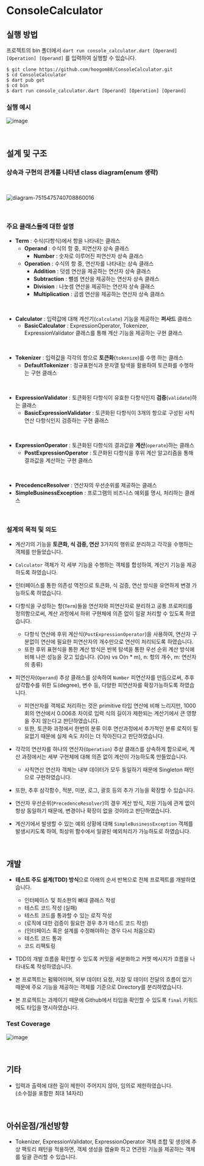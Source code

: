 # ConsoleCalculator
## 실행 방법
프로젝트의 bin 폴더에서 `dart run console_calculator.dart [Operand] [Operation] [Operand]` 를 입력하여 실행할 수 있습니다.  


`$ git clone https://github.com/hoogom88/ConsoleCalculator.git`  
`$ cd ConsoleCalculator`  
`$ dart pub get`  
`$ cd bin`  
`$ dart run console_calculator.dart [Operand] [Operation] [Operand]`  
### 실행 예시
![image](https://github.com/hoogom88/ConsoleCalculator/assets/67893559/140f0e0a-c899-4380-a30f-466f6d3387c4)



<br/>

## 설계 및 구조

### 상속과 구현의 관계를 나타낸 class diagram(enum 생략)
<br/>

![diagram-7515475740708860016](https://github.com/hoogom88/ConsoleCalculator/assets/67893559/cae61044-ce3c-486d-b07f-ffe317e2f797)

<br/>


### 주요 클래스들에 대한 설명
- **Term** : 수식(다항식)에서 항을 나타내는 클래스
  - **Operand** : 수식의 항 중, 피연산자 상속 클래스
    - **Number** : 숫자로 이루어진 피연산자 상속 클래스
  - **Operation** : 수식의 항 중, 연산자를 나타내는 상속 클래스
    - **Addition** : 덧셈 연산을 제공하는 연산자 상속 클래스
    - **Subtraction** : 뺄셈 연산을 제공하는 연산자 상속 클래스
    - **Division** : 나눗셈 연산을 제공하는 연산자 상속 클래스
    - **Multiplication** : 곱셈 연산을 제공하는 연산자 상속 클래스

<br/>

- **Calculator** : 입력값에 대해 계산기(`calculate`) 기능을 제공하는 **퍼사드** 클래스
  - **BasicCalculator** : ExpressionOperator, Tokenizer, ExpressionValidator 클래스를 통해 계산 기능을 제공하는 구현 클래스

<br/>

- **Tokenizer** : 입력값을 각각의 항으로 **토큰화**(`tokenize`)를 수행 하는 클래스
  - **DefaultTokenizer** : 정규표현식과 문자열 탐색을 활용하여 토큰화를 수행하는 구현 클래스

<br/>

- **ExpressionValidator** : 토큰화된 다항식이 유효한 다항식인지 **검증**(`validate`)하는 클래스
  - **BasicExpressionValidator** : 토큰화된 다항식이 3개의 항으로 구성된 사칙연산 다항식인지 검증하는 구현 클래스

<br/>

- **ExpressionOperator** : 토큰화된 다항식의 결과값을 **계산**(`operate`)하는 클래스
  -  **PostExpressionOperator** : 토큰화된 다항식을 후위 계산 알고리즘을 통해 결과값을 계산하는 구현 클래스
  
<br/>

- **PrecedenceResolver** : 연산자의 우선순위를 제공하는 클래스
- **SimpleBusinessException** : 프로그램의 비즈니스 예외를 명시, 처리하는 클래스

<br/>

### 설계의 목적 및 의도
- 계산기의 기능을 **토큰화, 식 검증, 연산** 3가지의 행위로 분리하고 각각을 수행하는 객체를 만들었습니다.
- `Calculator` 객체가 각 세부 기능을 수행하는 객체를 합성하여, 계산기 기능을 제공하도록 하였습니다.
- 인터페이스를 통한 의존성 역전으로 토큰화, 식 검증, 연산 방식을 유연하게 변경 가능하도록 하였습니다.

- 다항식을 구성하는 항(`Term`)들을 연산자와 피연산자로 분리하고 공통 프로퍼티를 정의함으로써, 계산 과정에서 하위 구현체에 의존 없이 일괄 처리할 수 있도록 하였습니다.   
    - 다항식 연산에 후위 계산식(`PostExpressionOperator`)을 사용하여, 연산자 구분없이 연산에 필요한 피연산자의 개수만으로 연산이 처리되도록 하였습니다.
    - 또한 후위 표현식을 통한 계산 방식은 반복 탐색을 통한 우선 순위 계산 방식에 비해 나은 성능을 갖고 있습니다. (O(n) vs O(n * m), n: 항의 개수, m: 연산자의 종류)
- 피연산자(`Operand`) 추상 클래스를 상속하여 `Number` 피연산자를 만듬으로써, 추후 삼각함수를 위한 도(degree), 변수 등, 다양한 피연산자를 확장가능하도록 하였습니다.
    - 피연산자를 객체로 처리하는 것은 primitive 타입 연산에 비해 느리지만, 1000회의 연산에서 0.006초 차이로 입력 식의 길이가 제한되는 계산기에서 큰 영향을 주지 않는다고 판단하였습니다.
    - 또한, 토큰화 과정에서 한번의 분류 이후 연산과정에서 추가적인 분류 로직이 필요없기 때문에 실제 속도 차이는 더 작아진다고 판단하였습니다.
- 각각의 연산자를 하나의 연산자(`Operation`) 추상 클래스를 상속하게 함으로써, 계산 과정에서는 세부 구현체에 대해 의존 없이 계산이 가능하도록 만들었습니다.
    - 사칙연산 연산자 객체는 내부 데이터가 모두 동일하기 때문에 Singleton 패턴으로 구현하였습니다.
    
- 또한, 추후 삼각함수, 적분, 미분, 로그, 괄호 등의 추가 기능을 확장할 수 있습니다.
- 연산자 우선순위(`PrecedenceResolver`)의 경우 계산 방식, 지원 기능에 관계 없이 항상 동일하기 때문에, 변경이나 확장이 없을 것이라고 판단하였습니다.
- 계산기에서 발생할 수 있는 예외 상황에 대해 `SimpleBusinessException` 객체를 발생시키도록 하여, 최상위 함수에서 일괄된 예외처리가 가능하도로 하였습니다.

<br/>

## 개발
- **테스트 주도 설계(TDD) 방식**으로 아래의 순서 반복으로 전체 프로젝트를 개발하였습니다.
    - 인터페이스 및 최소한의 뼈대 클래스 작성
    - 테스트 코드 작성 (실패)
    - 테스트 코드를 통과할 수 있는 로직 작성
    - (로직에 대한 검증이 필요한 경우 추가 테스트 코드 작성)
    - (인터페이스 혹은 설계를 수정해야하는 경우 다시 처음으로)
    - 테스트 코드 통과
    - 코드 리팩토링
- TDD의 개발 흐름을 확인할 수 있도록 커밋을 세분화하고 커멧 메시지가 흐름을 나타내도록 작성하였습니다.

- 본 프로젝트는 펌웨어이며, 외부 데이터 요청, 저장 및 데이터 전달의 흐름이 없기 때문에 주요 기능을 제공하는 객체를 기준으로 Directory를 분리하였습니다.
- 본 프로젝트는 과제이기 때문에 Github에서 타입을 확인할 수 있도록 `final` 키워드에도 타입을 명시하였습니다.

### Test Coverage
![image](https://github.com/hoogom88/ConsoleCalculator/assets/67893559/7cfe436b-add9-4eec-b93a-3a33b73e3b83)


<br/>

## 기타
- 입력과 출력에 대한 길이 제한이 주어지지 않아, 임의로 제한하였습니다.  
    (소수점을 포함한 최대 14자리)

<br/>

## 아쉬운점/개선방향
- Tokenizer, ExpressionValidator, ExpressionOperator 객체 조합 및 생성에 추상 팩토리 패턴을 적용하면, 객체 생성을 캡슐화 하고 연관된 기능을 제공하는 객체를 일괄 관리할 수 있습니다.

